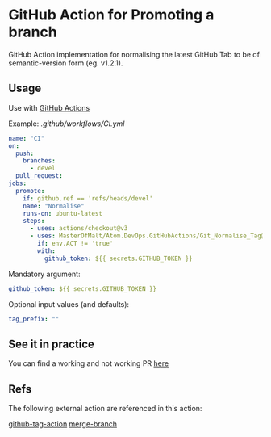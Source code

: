 # GitHub Action for Promoting a branch

GitHub Action implementation for normalising the latest GitHub Tab to
be of semantic-version form (eg. v1.2.1).

## Usage

Use with [GitHub Actions](https://github.com/features/actions)

Example: _.github/workflows/CI.yml_

```yaml
name: "CI"
on:
  push:
    branches:
      - devel
  pull_request:
jobs:
  promote:
    if: github.ref == 'refs/heads/devel'
    name: "Normalise"
    runs-on: ubuntu-latest
    steps:
      - uses: actions/checkout@v3
      - uses: MasterOfMalt/Atom.DevOps.GitHubActions/Git_Normalise_Tag@v1
        if: env.ACT != 'true'
        with:
          github_token: ${{ secrets.GITHUB_TOKEN }}
```

Mandatory argument:

```yaml
github_token: ${{ secrets.GITHUB_TOKEN }}
```

Optional input values (and defaults):

```yaml
tag_prefix: ""
```

## See it in practice

You can find a working and not working PR [here](https://github.com/MasterOfMalt/Atom.StatusDashboard/pulls)

## Refs

The following external action are referenced in this action:

[github-tag-action](https://github.com/mathieudutour/github-tag-action)
[merge-branch](https://github.com/devmasx/merge-branch)
